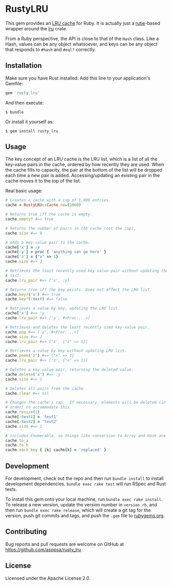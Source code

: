 # RustyLRU

This gem provides an [LRU
cache](https://en.wikipedia.org/wiki/Cache_replacement_policies#Least_recently_used_(LRU))
for Ruby.  It is actually just a [rutie](https://rubygems.org/gems/rutie)-based
wrapper around the [lru](https://crates.io/crates/lru) crate.

From a Ruby perspective, the API is close to that of the `Hash` class.  Like a
Hash, values can be any object whatsoever, and keys can be any object that
responds to `#hash` and `#eql?` correctly.

## Installation

Make sure you have Rust installed.  Add this line to your application's
Gemfile:

```ruby
gem 'rusty_lru'
```

And then execute:

    $ bundle

Or install it yourself as:

    $ gem install rusty_lru

## Usage

The key concept of an LRU cache is the LRU list, which is a list of all the
key-value pairs in the cache, ordered by how recently they are used.  When the
cache fills to capacity, the pair at the bottom of the list will be dropped
each time a new pair is added.  Accessing/updating an existing pair in the
cache moves it to the top of the list.

Real basic usage:

~~~ ruby
# Creates a cache with a cap of 1,000 entries.
cache = RustyLRU::Cache.new(1000)

# Returns true iff the cache is empty.
cache.empty? #=> true

# Returns the number of pairs in the cache (not the cap).
cache.size #=> 0

# Adds a key-value pair to the cache.
cache['x'] = :y
cache['y'] = proc { 'anything can go here' }
cache['z'] = {"x" => 1}
cache.size #=> 3

# Retrieves the least recently used key-value pair without updating the LRU
# list.
cache.lru_pair #=> ['x', :y]

# Returns true iff the key exists. Does not affect the LRU list.
cache.key?('x') #=> true
cache.key?(:test) #=> false

# Retrieves a value by key, updating the LRU list.
cache['x'] #=> :y
cache.lru_pair #=> ['y', #<Proc:...>]

# Retrieves and deletes the least recently used key-value pair.
cache.pop #=> ['y', #<Proc:...>]
cache.size #=> 2
cache.lru_pair #=> ['z', {"x" => 1}]

# Retrieves a value by key without updating LRU list.
cache.peek('z') #=> {"x" => 1}
cache.lru_pair #=> ['z', {"x" => 1}]

# Deletes a key-value pair, returning the deleted value.
cache.delete('x') #=> :y
cache.size #=> 1

# Deletes all pairs from the cache
cache.clear #=> nil

# Changes the cache's cap.  If necessary, elements will be deleted (in LRU
# order) to accommodate this.
cache.resize(1)
cache[:test1] = 'test1'
cache[:test2] = 'test2'
cache.size #=> 1

# includes Enumerable, so things like conversion to Array and Hash are simple:
cache.to_a
cache.to_h
cache.each_key { |k| cache[k] = 'replaced' }
~~~


## Development

For development, check out the repo and then run `bundle install` to install
development dependencies.  `bundle exec rake test` will run RSpec and Rust
tests.

To install this gem onto your local machine, run `bundle exec rake install`. To
release a new version, update the version number in `version.rb`, and then run
`bundle exec rake release`, which will create a git tag for the version, push
git commits and tags, and push the `.gem` file to
[rubygems.org](https://rubygems.org).

## Contributing

Bug reports and pull requests are welcome on GitHub at
https://github.com/asppsa/rusty_lru.

## License

Licensed under the Apache License 2.0.
